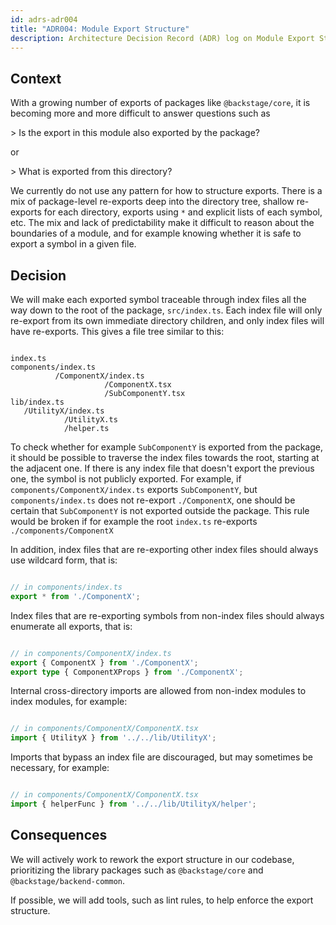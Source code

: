 ```yaml
---
id: adrs-adr004
title: "ADR004: Module Export Structure"
description: Architecture Decision Record (ADR) log on Module Export Structure
---
```

## Context

With a growing number of exports of packages like `@backstage/core`, it is
becoming more and more difficult to answer questions such as

&gt; Is the export in this module also exported by the package?

or

&gt; What is exported from this directory?

We currently do not use any pattern for how to structure exports. There is a mix
of package-level re-exports deep into the directory tree, shallow re-exports for
each directory, exports using `*` and explicit lists of each symbol, etc. The
mix and lack of predictability make it difficult to reason about the boundaries
of a module, and for example knowing whether it is safe to export a symbol in a
given file.

## Decision

We will make each exported symbol traceable through index files all the way down
to the root of the package, `src/index.ts`. Each index file will only re-export
from its own immediate directory children, and only index files will have
re-exports. This gives a file tree similar to this:

```text

index.ts
components/index.ts
          /ComponentX/index.ts
                     /ComponentX.tsx
                     /SubComponentY.tsx
lib/index.ts
   /UtilityX/index.ts
            /UtilityX.ts
            /helper.ts

```

To check whether for example `SubComponentY` is exported from the package, it
should be possible to traverse the index files towards the root, starting at the
adjacent one. If there is any index file that doesn't export the previous one,
the symbol is not publicly exported. For example, if
`components/ComponentX/index.ts` exports `SubComponentY`, but
`components/index.ts` does not re-export `./ComponentX`, one should be certain
that `SubComponentY` is not exported outside the package. This rule would be
broken if for example the root `index.ts` re-exports `./components/ComponentX`

In addition, index files that are re-exporting other index files should always
use wildcard form, that is:

```ts

// in components/index.ts
export * from './ComponentX';

```

Index files that are re-exporting symbols from non-index files should always
enumerate all exports, that is:

```ts

// in components/ComponentX/index.ts
export { ComponentX } from './ComponentX';
export type { ComponentXProps } from './ComponentX';

```

Internal cross-directory imports are allowed from non-index modules to index
modules, for example:

```ts

// in components/ComponentX/ComponentX.tsx
import { UtilityX } from '../../lib/UtilityX';

```

Imports that bypass an index file are discouraged, but may sometimes be
necessary, for example:

```ts

// in components/ComponentX/ComponentX.tsx
import { helperFunc } from '../../lib/UtilityX/helper';

```

## Consequences

We will actively work to rework the export structure in our codebase,
prioritizing the library packages such as `@backstage/core` and
`@backstage/backend-common`.

If possible, we will add tools, such as lint rules, to help enforce the export
structure.

